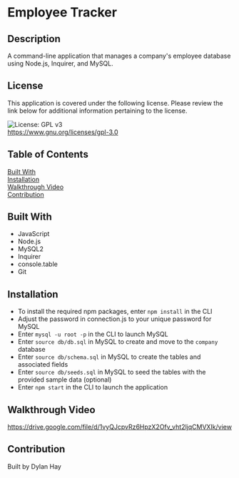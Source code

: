 # Employee Tracker

## Description
A command-line application that manages a company's employee database using Node.js, Inquirer, and MySQL.

## License  
This application is covered under the following license. Please review the link below for additional information pertaining to the license.
    
![License: GPL v3](https://img.shields.io/badge/License-GPLv3-blue.svg)  
https://www.gnu.org/licenses/gpl-3.0

## Table of Contents
[Built With](#built-with)  
[Installation](#installation)  
[Walkthrough Video](#walkthrough-video)  
[Contribution](#contribution) 

## Built With
* JavaScript
* Node.js
* MySQL2
* Inquirer
* console.table
* Git

## Installation
* To install the required npm packages, enter `npm install` in the CLI
* Adjust the password in connection.js to your unique password for MySQL
* Enter `mysql -u root -p` in the CLI to launch MySQL
* Enter `source db/db.sql` in MySQL to create and move to the `company` database
* Enter `source db/schema.sql` in MySQL to create the tables and associated fields
* Enter `source db/seeds.sql` in MySQL to seed the tables with the provided sample data (optional)
* Enter `npm start` in the CLI to launch the application

## Walkthrough Video
https://drive.google.com/file/d/1vyQJcpvRz6HpzX2Ofv_vht2ljqCMVXIk/view

## Contribution
Built by Dylan Hay